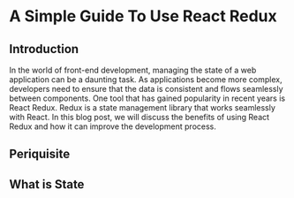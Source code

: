 # A Simple Guide To Use React Redux

## Introduction

In the world of front-end development, managing the state of a web application can be a daunting task. As applications become more complex, developers need to ensure that the data is consistent and flows seamlessly between components. One tool that has gained popularity in recent years is React Redux. Redux is a state management library that works seamlessly with React. In this blog post, we will discuss the benefits of using React Redux and how it can improve the development process.

## Periquisite

## What is State
